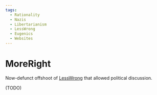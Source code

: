 ```yaml
---
tags:
  - Rationality
  - Nazis
  - Libertarianism
  - LessWrong
  - Eugenics
  - Websites
---
```

# MoreRight

Now-defunct offshoot of [LessWrong](LessWrong.md) that allowed political discussion.

(TODO)